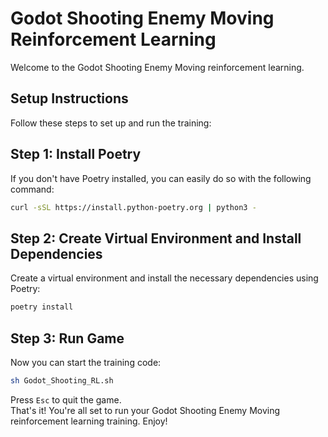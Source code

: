 # Godot Shooting Enemy Moving Reinforcement Learning

Welcome to the Godot Shooting Enemy Moving reinforcement learning.

## Setup Instructions
Follow these steps to set up and run the training:

## Step 1: Install Poetry
If you don't have Poetry installed, you can easily do so with the following command:
```bash
curl -sSL https://install.python-poetry.org | python3 -
```
## Step 2: Create Virtual Environment and Install Dependencies
Create a virtual environment and install the necessary dependencies using Poetry:
```bash
poetry install
```
## Step 3: Run Game
Now you can start the training code:
```bash
sh Godot_Shooting_RL.sh
```
Press `Esc` to quit the game. \
That's it! You're all set to run your Godot Shooting Enemy Moving reinforcement learning training. Enjoy!
